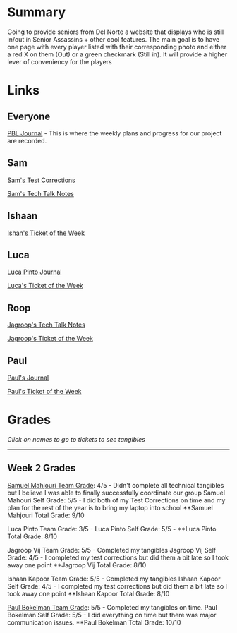 # Summary

Going to provide seniors from Del Norte a website that displays who is still in/out in Senior Assassins + other cool features. The main goal is to have one page with every player listed with their corresponding photo and either a red X on them (Out) or a green checkmark (Still in). It will provide a higher lever of conveniency for the players




# Links 

## Everyone

[PBL Journal](https://docs.google.com/document/d/18HXRgCK03j-oEDDNULipVbmPbQST__IhFfyIKpCGtlQ/edit?usp=sharing) - This is where the weekly plans and progress for our project are recorded.

## Sam

[Sam's Test Corrections](https://docs.google.com/document/d/1J4m888ltQZlV-p-JNlWyx65KKhqEcEW78RdUCDcRjAw/edit?usp=sharing)

[Sam's Tech Talk Notes](https://docs.google.com/document/d/13WPnSnMtUL4bnp5dOZ6WDeoVuI1OcW0uZbBc3tLvT2U/edit?usp=sharing)


## Ishaan

[Ishan's Ticket of the Week](https://github.com/paul-bokelman/m221/issues/10)

## Luca

[Luca Pinto Journal](https://docs.google.com/document/d/1o6jel5V2YsOTTnGLbwFYh2T1PtHx-hJ2KlFS8i6V_qs/edit?usp=sharing)

[Luca's Ticket of the Week](https://github.com/paul-bokelman/m221/issues/10)

## Roop


[Jagroop's Tech Talk Notes](https://docs.google.com/document/d/1IRCmN5pN-XwPg-95OPInClvOLiPKVoRwjU31HO49Sus/edit)

[Jagroop's Ticket of the Week](https://github.com/paul-bokelman/m221/issues/8)

## Paul

[Paul's Journal](https://docs.google.com/document/d/12QFLbm3LEl3rWMRoM3ZKEnSf0CLwelTJDJ3ESmEY55M/edit#heading=h.pkw01rg8bsdy)

[Paul's Ticket of the Week](https://github.com/paul-bokelman/m221/issues/9)


# Grades

*Click on names to go to tickets to see tangibles*
___________________________________________________________________

## Week 2 Grades

[Samuel Mahjouri Team Grade](https://github.com/paul-bokelman/m221/issues/7): 4/5 - Didn't complete all technical tangibles but I believe I was able to finally successfully coordinate our group
Samuel Mahouri Self Grade: 5/5 - I did both of my Test Corrections on time and my plan for the rest of the year is to bring my laptop into school
**Samuel Mahjouri Total Grade: 9/10

Luca Pinto Team Grade: 3/5 - 
Luca Pinto Self Grade: 5/5 - 
**Luca Pinto Total Grade: 8/10

Jagroop Vij Team Grade: 5/5 - Completed my tangibles
Jagroop Vij Self Grade: 4/5 - I completed my test corrections but did them a bit late so I took away one point
**Jagroop Vij Total Grade: 8/10

Ishaan Kapoor Team Grade: 5/5 - Completed my tangibles
Ishaan Kapoor Self Grade: 4/5 - I completed my test corrections but did them a bit late so I took away one point
**Ishaan Kapoor Total Grade: 8/10

[Paul Bokelman Team Grade](https://github.com/paul-bokelman/m221/issues/9): 5/5 - Completed my tangibles on time. 
Paul Bokelman Self Grade: 5/5 - I did everything on time but there was major communication issues.
**Paul Bokelman Total Grade: 10/10


